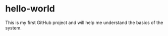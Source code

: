 # hello-world
This is my first GitHub project and will help me understand the basics of the system.
